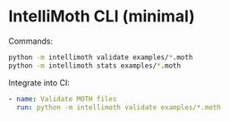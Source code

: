 # IntelliMoth CLI (minimal)

Commands:
```bash
python -m intellimoth validate examples/*.moth
python -m intellimoth stats examples/*.moth
```

Integrate into CI:
```yaml
- name: Validate MOTH files
  run: python -m intellimoth validate examples/*.moth
```
